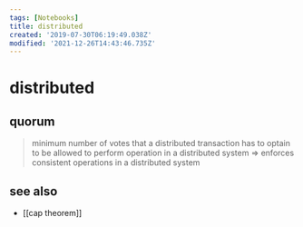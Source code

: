 ```yaml
---
tags: [Notebooks]
title: distributed
created: '2019-07-30T06:19:49.038Z'
modified: '2021-12-26T14:43:46.735Z'
---
```


# distributed

## quorum

> minimum number of votes that a distributed transaction has to optain to be allowed to perform operation in a distributed system
> => enforces consistent operations in a distributed system


## see also

- [[cap theorem]]
